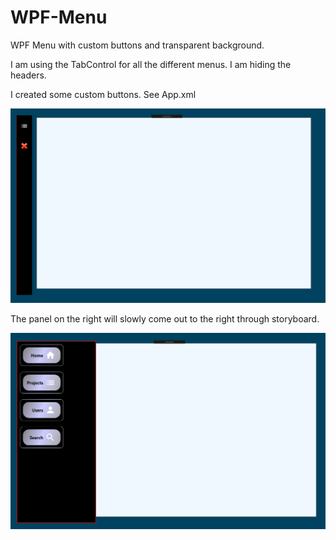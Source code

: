 # WPF-Menu

WPF Menu with custom buttons and transparent background. 

I am using the TabControl for all the different menus. I am hiding the headers. 

I created some custom buttons. See App.xml


![My image](https://raw.githubusercontent.com/mhaliti/WPF-Menu/master/Capture.PNG)

The panel on the right will slowly come out to the right through storyboard. 

 ![My image](https://raw.githubusercontent.com/mhaliti/WPF-Menu/master/Capture2.PNG)
